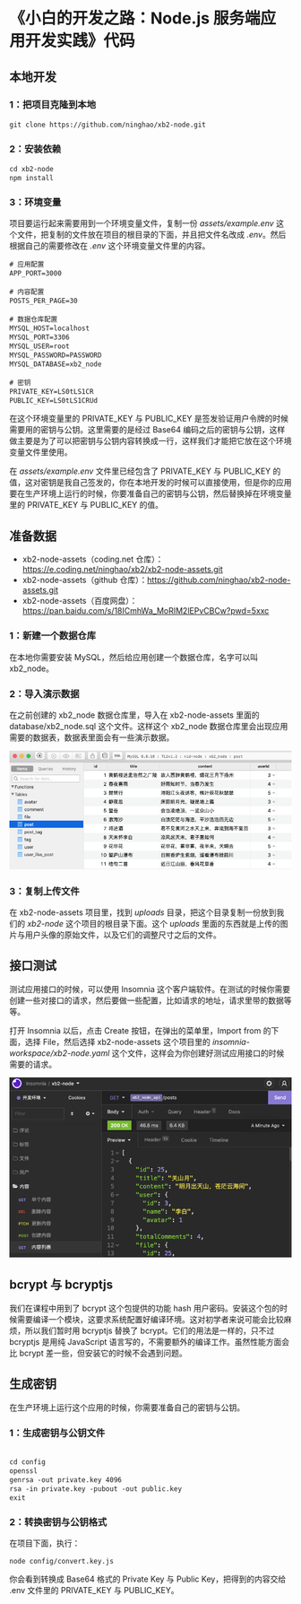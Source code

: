 # 《小白的开发之路：Node.js 服务端应用开发实践》代码

## 本地开发

### **1：把项目克隆到本地**

```
git clone https://github.com/ninghao/xb2-node.git
```

### **2：安装依赖**

```
cd xb2-node
npm install
```

### **3：环境变量**

项目要运行起来需要用到一个环境变量文件，复制一份 _assets/example.env_ 这个文件，把复制的文件放在项目的根目录的下面，并且把文件名改成 _.env_。然后根据自己的需要修改在 _.env_ 这个环境变量文件里的内容。

```
# 应用配置
APP_PORT=3000

# 内容配置
POSTS_PER_PAGE=30

# 数据仓库配置
MYSQL_HOST=localhost
MYSQL_PORT=3306
MYSQL_USER=root
MYSQL_PASSWORD=PASSWORD
MYSQL_DATABASE=xb2_node

# 密钥
PRIVATE_KEY=LS0tLS1CR
PUBLIC_KEY=LS0tLS1CRUd
```

在这个环境变量里的 PRIVATE_KEY 与 PUBLIC_KEY 是签发验证用户令牌的时候需要用的密钥与公钥。这里需要的是经过 Base64 编码之后的密钥与公钥，这样做主要是为了可以把密钥与公钥内容转换成一行，这样我们才能把它放在这个环境变量文件里使用。

在 _assets/example.env_ 文件里已经包含了 PRIVATE_KEY 与 PUBLIC_KEY 的值，这对密钥是我自己签发的，你在本地开发的时候可以直接使用，但是你的应用要在生产环境上运行的时候，你要准备自己的密钥与公钥，然后替换掉在环境变量里的 PRIVATE_KEY 与 PUBLIC_KEY 的值。

## 准备数据

- xb2-node-assets（coding.net 仓库）：https://e.coding.net/ninghao/xb2/xb2-node-assets.git
- xb2-node-assets（github 仓库）：https://github.com/ninghao/xb2-node-assets.git
- xb2-node-assets（百度网盘）：https://pan.baidu.com/s/18ICmhWa_MoRIM2lEPvCBCw?pwd=5xxc

### 1：新建一个数据仓库

在本地你需要安装 MySQL，然后给应用创建一个数据仓库，名字可以叫 xb2_node。

### 2：导入演示数据

在之前创建的 xb2_node 数据仓库里，导入在 xb2-node-assets 里面的 database/xb2_node.sql 这个文件。这样这个 xb2_node 数据仓库里会出现应用需要的数据表，数据表里面会有一些演示数据。

![tableplus](https://raw.githubusercontent.com/ninghao/xb2-node/master/assets/images/screenshot-tableplus.png)

### 3：复制上传文件

在 xb2-node-assets 项目里，找到 _uploads_ 目录，把这个目录复制一份放到我们的 _xb2-node_ 这个项目的根目录下面。这个 _uploads_ 里面的东西就是上传的图片与用户头像的原始文件，以及它们的调整尺寸之后的文件。

## 接口测试

测试应用接口的时候，可以使用 Insomnia 这个客户端软件。在测试的时候你需要创建一些对接口的请求，然后要做一些配置，比如请求的地址，请求里带的数据等等。

打开 Insomnia 以后，点击 Create 按钮，在弹出的菜单里，Import from 的下面，选择 File，然后选择 xb2-node-assets 这个项目里的 _insomnia-workspace/xb2-node.yaml_ 这个文件，这样会为你创建好测试应用接口的时候需要的请求。

![insomnia](https://raw.githubusercontent.com/ninghao/xb2-node/master/assets/images/screenshot-insomnia.png)

## bcrypt 与 bcryptjs

我们在课程中用到了 bcrypt 这个包提供的功能 hash 用户密码。安装这个包的时候需要编译一个模块，这要求系统配置好编译环境。这对初学者来说可能会比较麻烦，所以我们暂时用 bcryptjs 替换了 bcrypt。它们的用法是一样的，只不过 bcryptjs 是用纯 JavaScript 语言写的，不需要额外的编译工作。虽然性能方面会比 bcrypt 差一些，但安装它的时候不会遇到问题。

## 生成密钥

在生产环境上运行这个应用的时候，你需要准备自己的密钥与公钥。

### 1：生成密钥与公钥文件

```

cd config
openssl
genrsa -out private.key 4096
rsa -in private.key -pubout -out public.key
exit

```

### 2：转换密钥与公钥格式

在项目下面，执行：

```
node config/convert.key.js
```

你会看到转换成 Base64 格式的 Private Key 与 Public Key，把得到的内容交给 .env 文件里的 PRIVATE_KEY 与 PUBLIC_KEY。
